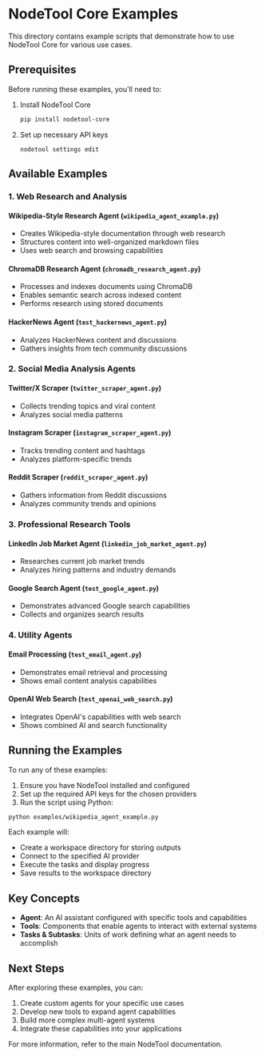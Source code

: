 # NodeTool Core Examples

This directory contains example scripts that demonstrate how to use NodeTool Core for various use cases.

## Prerequisites

Before running these examples, you'll need to:

1. Install NodeTool Core

   ```bash
   pip install nodetool-core
   ```

1. Set up necessary API keys

   ```
   nodetool settings edit
   ```

## Available Examples

### 1. Web Research and Analysis

#### Wikipedia-Style Research Agent (`wikipedia_agent_example.py`)

- Creates Wikipedia-style documentation through web research
- Structures content into well-organized markdown files
- Uses web search and browsing capabilities

#### ChromaDB Research Agent (`chromadb_research_agent.py`)

- Processes and indexes documents using ChromaDB
- Enables semantic search across indexed content
- Performs research using stored documents

#### HackerNews Agent (`test_hackernews_agent.py`)

- Analyzes HackerNews content and discussions
- Gathers insights from tech community discussions

### 2. Social Media Analysis Agents

#### Twitter/X Scraper (`twitter_scraper_agent.py`)

- Collects trending topics and viral content
- Analyzes social media patterns

#### Instagram Scraper (`instagram_scraper_agent.py`)

- Tracks trending content and hashtags
- Analyzes platform-specific trends

#### Reddit Scraper (`reddit_scraper_agent.py`)

- Gathers information from Reddit discussions
- Analyzes community trends and opinions

### 3. Professional Research Tools

#### LinkedIn Job Market Agent (`linkedin_job_market_agent.py`)

- Researches current job market trends
- Analyzes hiring patterns and industry demands

#### Google Search Agent (`test_google_agent.py`)

- Demonstrates advanced Google search capabilities
- Collects and organizes search results

### 4. Utility Agents

#### Email Processing (`test_email_agent.py`)

- Demonstrates email retrieval and processing
- Shows email content analysis capabilities

#### OpenAI Web Search (`test_openai_web_search.py`)

- Integrates OpenAI's capabilities with web search
- Shows combined AI and search functionality

## Running the Examples

To run any of these examples:

1. Ensure you have NodeTool installed and configured
1. Set up the required API keys for the chosen providers
1. Run the script using Python:

```bash
python examples/wikipedia_agent_example.py
```

Each example will:

- Create a workspace directory for storing outputs
- Connect to the specified AI provider
- Execute the tasks and display progress
- Save results to the workspace directory

## Key Concepts

- **Agent**: An AI assistant configured with specific tools and capabilities
- **Tools**: Components that enable agents to interact with external systems
- **Tasks & Subtasks**: Units of work defining what an agent needs to accomplish

## Next Steps

After exploring these examples, you can:

1. Create custom agents for your specific use cases
1. Develop new tools to expand agent capabilities
1. Build more complex multi-agent systems
1. Integrate these capabilities into your applications

For more information, refer to the main NodeTool documentation.
